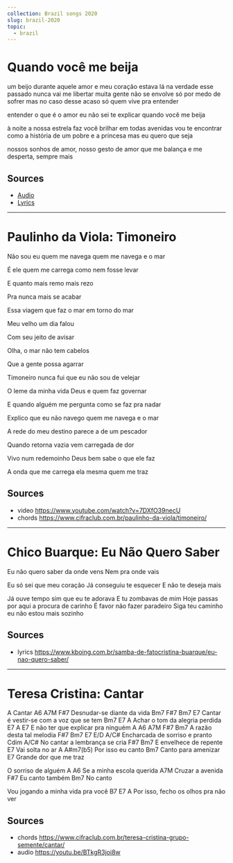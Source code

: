 ```yaml
---
collection: Brazil songs 2020
slug: brazil-2020
topic:
  - brazil
---
```

# Quando você me beija

um beijo durante aquele amor e meu coração estava lá
na verdade esse passado nunca vai me libertar
muita gente não se envolve só por medo de sofrer
mas no caso desse acaso só quem vive pra entender

entender o que é o amor eu não sei te explicar
quando você me beija

à noite a nossa estrela faz você brilhar
em todas avenidas vou te encontrar
como a história de um pobre e a princesa
mas eu quero que seja

nossos sonhos de amor, nosso gesto de amor
que me balança e me desperta, sempre mais

## Sources
- [Audio](https://www.youtube.com/watch?v=OfIM0uBIPpg)
- [Lyrics](https://www.cifraclub.com.br/art-popular/quando-voce-me-beija/)

---

# Paulinho da Viola: Timoneiro

Não sou eu quem me navega  quem me navega e o mar

É ele quem me carrega  como nem fosse levar


E quanto mais remo mais rezo

Pra nunca mais se acabar

Essa viagem que faz o mar em torno do mar

Meu velho um dia falou

Com seu jeito de avisar

Olha, o mar não tem cabelos

Que a gente possa agarrar


Timoneiro nunca fui que eu não sou de velejar

O leme da minha vida Deus e quem faz governar

E quando alguém me pergunta como se faz pra nadar

Explico que eu não navego quem me navega e o mar


A rede do meu destino parece a de um pescador

Quando retorna vazia vem carregada de dor

Vivo num redemoinho Deus bem sabe o que ele faz

A onda que me carrega ela mesma  quem me traz

## Sources
- video https://www.youtube.com/watch?v=7DXfO39necU
- chords https://www.cifraclub.com.br/paulinho-da-viola/timoneiro/

---

# Chico Buarque: Eu Não Quero Saber

Eu não quero saber da onde vens 
Nem pra onde vais

Eu só sei que meu coração 
Já conseguiu te esquecer 
E não te deseja mais

Já ouve tempo sim que eu te adorava 
E tu zombavas de mim 
Hoje passas por aqui a procura de carinho 
É favor não fazer paradeiro 
Siga teu caminho eu não estou mais sozinho 

## Sources
- lyrics https://www.kboing.com.br/samba-de-fatocristina-buarque/eu-nao-quero-saber/

---

# Teresa Cristina: Cantar

   A
Cantar
     A6             A7M    F#7
Desnudar-se diante da vida
   Bm7      F#7             Bm7        E7
Cantar é vestir-se com a voz que se tem
                          Bm7    E7     A
Achar o tom da alegria perdida
                   E7         A   E7
E não ter que explicar pra ninguém
     A  A6              A7M  F#7  Bm7
A razão    desta tal melodia
              F#7       Bm7  E7  E/D  A/C#
Encharcada de sorriso e pranto
               Cdim     A/C#
No cantar a lembrança se cria
      F#7        Bm7
E envelhece de repente
             E7
Vai solta no ar
            A      A#m7(b5)
Por isso eu canto
Bm7
Canto para amenizar
                  E7
Grande dor que me traz

O sorriso de alguém
      A              A6
Se a minha escola querida
           A7M
Cruzar a avenida
           F#7
Eu canto também
   Bm7
No canto

Vou jogando a minha vida pra você
    B7            E7            A
Por isso, fecho os olhos pra não ver

## Sources
- chords https://www.cifraclub.com.br/teresa-cristina-grupo-semente/cantar/
- audio https://youtu.be/BTkgR3joi8w
